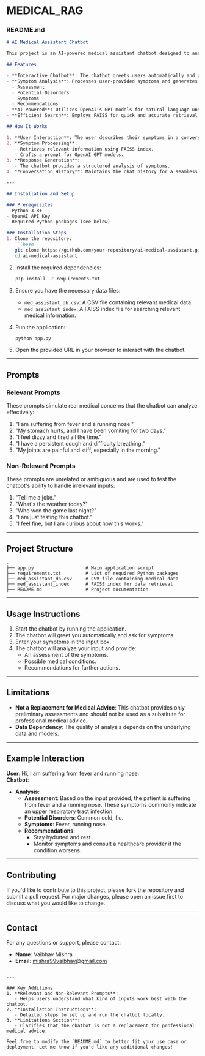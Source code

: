 # MEDICAL_RAG

### README.md

```markdown
# AI Medical Assistant Chatbot

This project is an AI-powered medical assistant chatbot designed to analyze patient symptoms and provide preliminary assessments. The chatbot leverages OpenAI's GPT models, FAISS for similarity search, and a pre-trained embedding model for sentence encoding. This chatbot is not intended to replace professional medical advice but to assist users in understanding potential symptoms and health conditions.

## Features

- **Interactive Chatbot**: The chatbot greets users automatically and provides a conversational interface.
- **Symptom Analysis**: Processes user-provided symptoms and generates structured analysis, including:
  - Assessment
  - Potential Disorders
  - Symptoms
  - Recommendations
- **AI-Powered**: Utilizes OpenAI's GPT models for natural language understanding and response generation.
- **Efficient Search**: Employs FAISS for quick and accurate retrieval of relevant medical information.

## How It Works

1. **User Interaction**: The user describes their symptoms in a conversational interface.
2. **Symptom Processing**:
   - Retrieves relevant information using FAISS index.
   - Crafts a prompt for OpenAI GPT models.
3. **Response Generation**:
   - The chatbot provides a structured analysis of symptoms.
4. **Conversation History**: Maintains the chat history for a seamless user experience.

---

## Installation and Setup

### Prerequisites
- Python 3.8+
- OpenAI API Key
- Required Python packages (see below)

### Installation Steps
1. Clone the repository:
   ```bash
   git clone https://github.com/your-repository/ai-medical-assistant.git
   cd ai-medical-assistant
   ```

2. Install the required dependencies:
   ```bash
   pip install -r requirements.txt
   ```

3. Ensure you have the necessary data files:
   - `med_assistant_db.csv`: A CSV file containing relevant medical data.
   - `med_assistant_index`: A FAISS index file for searching relevant medical information.

4. Run the application:
   ```bash
   python app.py
   ```

5. Open the provided URL in your browser to interact with the chatbot.

---

## Prompts

### Relevant Prompts
These prompts simulate real medical concerns that the chatbot can analyze effectively:

1. "I am suffering from fever and a running nose."
2. "My stomach hurts, and I have been vomiting for two days."
3. "I feel dizzy and tired all the time."
4. "I have a persistent cough and difficulty breathing."
5. "My joints are painful and stiff, especially in the morning."

### Non-Relevant Prompts
These prompts are unrelated or ambiguous and are used to test the chatbot's ability to handle irrelevant inputs:

1. "Tell me a joke."
2. "What's the weather today?"
3. "Who won the game last night?"
4. "I am just testing this chatbot."
5. "I feel fine, but I am curious about how this works."

---

## Project Structure

```plaintext
.
├── app.py                   # Main application script
├── requirements.txt         # List of required Python packages
├── med_assistant_db.csv     # CSV file containing medical data
├── med_assistant_index      # FAISS index for data retrieval
├── README.md                # Project documentation
```

---

## Usage Instructions

1. Start the chatbot by running the application.
2. The chatbot will greet you automatically and ask for symptoms.
3. Enter your symptoms in the input box.
4. The chatbot will analyze your input and provide:
   - An assessment of the symptoms.
   - Possible medical conditions.
   - Recommendations for further actions.

---

## Limitations

- **Not a Replacement for Medical Advice**: This chatbot provides only preliminary assessments and should not be used as a substitute for professional medical advice.
- **Data Dependency**: The quality of analysis depends on the underlying data and models.

---

## Example Interaction

**User**: Hi, I am suffering from fever and running nose.  
**Chatbot**:  
- **Analysis**:  
  - **Assessment**: Based on the input provided, the patient is suffering from fever and a running nose. These symptoms commonly indicate an upper respiratory tract infection.  
  - **Potential Disorders**: Common cold, flu.  
  - **Symptoms**: Fever, running nose.  
  - **Recommendations**:  
    - Stay hydrated and rest.
    - Monitor symptoms and consult a healthcare provider if the condition worsens.

---

## Contributing

If you'd like to contribute to this project, please fork the repository and submit a pull request. For major changes, please open an issue first to discuss what you would like to change.

---

## Contact

For any questions or support, please contact:
- **Name**: Vaibhav Mishra
- **Email**: mishra99vaibhav@gmail.com
```

---

### Key Additions
1. **Relevant and Non-Relevant Prompts**:
   - Helps users understand what kind of inputs work best with the chatbot.
2. **Installation Instructions**:
   - Detailed steps to set up and run the chatbot locally.
3. **Limitations Section**:
   - Clarifies that the chatbot is not a replacement for professional medical advice.

Feel free to modify the `README.md` to better fit your use case or deployment. Let me know if you'd like any additional changes!
